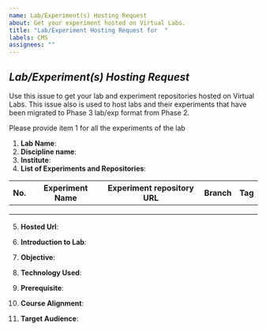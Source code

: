 ```yaml
---
name: Lab/Experiment(s) Hosting Request
about: Get your experiment hosted on Virtual Labs.
title: "Lab/Experiment Hosting Request for  "
labels: CMS
assignees: ""
---
```


## _Lab/Experiment(s) Hosting Request_

Use this issue to get your lab and experiment repositories hosted on Virtual Labs. This issue also is used to host labs and their experiments that have been migrated to Phase 3 lab/exp format from Phase 2.

Please provide item 1 for all the experiments of the lab

1. **Lab Name**: <!-- repositories must be public -->
2. **Discipline name**:<!--GitHub handle of the developer -->
3. **Institute**:<!--Please type 2 if the lab was developed during Virtual Labs Phase 2 OR type 3 if the lab was developed during Virtual Labs Phase 3 -->
4. **List of Experiments and Repositories**:<!--Please provide the hosted URL link if it is an existing hosted Phase 2 Lab -->

| No. | Experiment Name | Experiment repository URL | Branch | Tag |
| --- | --------------- | ------------------------- | ------ | --- |
|     |                 |                           |        |     |
|     |                 |                           |        |     |
|     |                 |                           |        |     |

5. **Hosted Url**:<!--Please attach the PDF of the Approved Proposal to this issue for a Phase 3 and beyond Lab -->

6. **Introduction to Lab**:
7. **Objective**:
8. **Technology Used**:
9. **Prerequisite**:
10. **Course Alignment**:
11. **Target Audience**:
